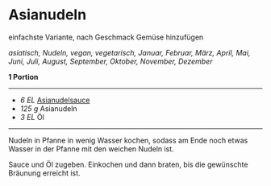 # Asianudeln

einfachste Variante, nach Geschmack Gemüse hinzufügen

*asiatisch, Nudeln, vegan, vegetarisch, Januar, Februar, März, April, Mai, Juni, Juli, August, September, Oktober, November, Dezember*

**1 Portion**

---

- *6 EL* [Asianudelsauce](asianudelsauce.md)
- *125 g* Asianudeln
- *3 EL* Öl

---

Nudeln in Pfanne in wenig Wasser kochen, sodass am Ende noch etwas Wasser in der Pfanne mit den weichen Nudeln ist.

Sauce und Öl zugeben. Einkochen und dann braten, bis die gewünschte Bräunung erreicht ist.
